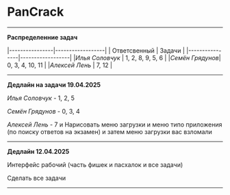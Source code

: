 # PanCrack

***

**Распределенние задач**

|----------------|------------------|
|  Ответсвенный  |      Задачи      |
|----------------|------------------|
|*Илья Соловчук* | 1, 2, 8, 9, 5, 6 |
|*Семён Грядунов*|  0, 3, 4, 10, 11 |
|*Алексей Лень*  |      7, 12       |

---

**Дедлайн на задачи 19.04.2025**

*Илья Соловчук* - 1, 2, 5

*Семён Грядунов* - 0, 3, 4

*Алексей Лень* - 7 и Нарисовать меню загрузки и меню типо приложения (по поиску ответов на экзамен) и затем меню загрузки вас взломали

---

**Дедлайн 12.04.2025**

Интерфейс рабочий (часть фишек и пасхалок и все задачи)

Сделать все задачи

---
